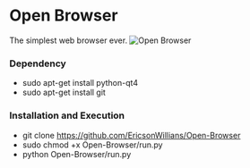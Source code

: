 # Open Browser
The simplest web browser ever.
![Open Browser](http://s32.postimg.org/i12rpkkw5/Open_Browser.png "")
### Dependency
* sudo apt-get install python-qt4
* sudo apt-get install git

### Installation and Execution
* git clone https://github.com/EricsonWillians/Open-Browser
* sudo chmod +x Open-Browser/run.py
* python Open-Browser/run.py
